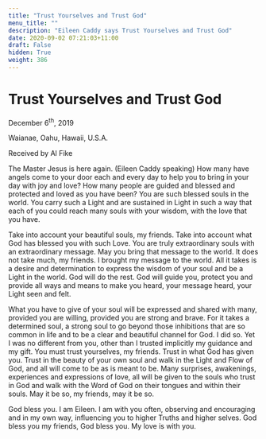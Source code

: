 ```yaml
---
title: "Trust Yourselves and Trust God"
menu_title: ""
description: "Eileen Caddy says Trust Yourselves and Trust God"
date: 2020-09-02 07:21:03+11:00
draft: False
hidden: True
weight: 386
---
```

# Trust Yourselves and Trust God

December 6<sup>th</sup>, 2019

Waianae, Oahu, Hawaii, U.S.A.

Received by Al Fike



The Master Jesus is here again. (Eileen Caddy speaking) How many have angels come to your door each and every day to help you to bring in your day with joy and love? How many people are guided and blessed and protected and loved as you have been? You are such blessed souls in the world. You carry such a Light and are sustained in Light in such a way that each of you could reach many souls with your wisdom, with the love that you have. 

Take into account your beautiful souls, my friends. Take into account what God has blessed you with such Love. You are truly extraordinary souls with an extraordinary message. May you bring that message to the world. It does not take much, my friends. I brought my message to the world. All it takes is a desire and determination to express the wisdom of your soul and be a Light in the world. God will do the rest. God will guide you, protect you and provide all ways and means to make you heard, your message heard, your Light seen and felt. 

What you have to give of your soul will be expressed and shared with many, provided you are willing, provided you are strong and brave. For it takes a determined soul, a strong soul to go beyond those inhibitions that are so common in life and to be a clear and beautiful channel for God. I did so. Yet I was no different from you, other than I trusted implicitly my guidance and my gift. You must trust yourselves, my friends. Trust in what God has given you. Trust in the beauty of your own soul and walk in the Light and Flow of God, and all will come to be as is meant to be. Many surprises, awakenings, experiences and expressions of love, all will be given to the souls who trust in God and walk with the Word of God on their tongues and within their souls. 
May it be so, my friends, may it be so. 

God bless you. I am Eileen. I am with you often, observing and encouraging and in my own way, influencing you to higher Truths and higher selves. God bless you my friends, God bless you. My love is with you.